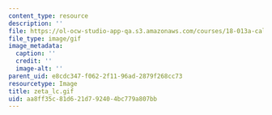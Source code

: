 ```yaml
---
content_type: resource
description: ''
file: https://ol-ocw-studio-app-qa.s3.amazonaws.com/courses/18-013a-calculus-with-applications-spring-2005/aa8ff35c81d621d792404bc779a807bb_zeta_lc.gif
file_type: image/gif
image_metadata:
  caption: ''
  credit: ''
  image-alt: ''
parent_uid: e8cdc347-f062-2f11-96ad-2879f268cc73
resourcetype: Image
title: zeta_lc.gif
uid: aa8ff35c-81d6-21d7-9240-4bc779a807bb
---
```

